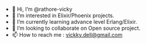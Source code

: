 - 👋 Hi, I’m @rathore-vicky
- 👀 I’m interested in Elixir/Phoenix projects.
- 🌱 I’m currently learning advance level Erlang/Elixir.
- 💞️ I’m looking to collaborate on Open source project.
- 📫 How to reach me : vickky.dell@gmail.com

<!---
rathore-vicky/rathore-vicky is a ✨ special ✨ repository because its `README.md` (this file) appears on your GitHub profile.
You can click the Preview link to take a look at your changes.
--->
